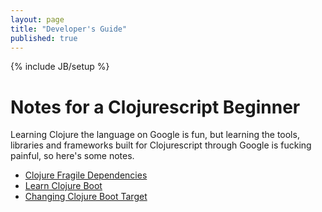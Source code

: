 ```yaml
---
layout: page
title: "Developer's Guide"
published: true
---
```


{% include JB/setup %}

Notes for a Clojurescript Beginner
==================================

Learning Clojure the language on Google is fun, but learning the tools, libraries and frameworks built for Clojurescript through Google is fucking painful, so here's some notes.

- [Clojure Fragile Dependencies](https://github.com/robinchew/robinchew.github.io/blob/master/_posts/2015-12-19-clojure-dependencies.md)
- [Learn Clojure Boot](https://github.com/robinchew/robinchew.github.io/blob/master/_posts/2015-12-19-learn-clojure-boot.md)
- [Changing Clojure Boot Target](https://github.com/robinchew/robinchew.github.io/blob/master/_posts/2015-12-19-change-clojure-boot-target.md)
